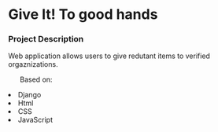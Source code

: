 <h1>Give It! To good hands</h1> 
<h3>Project Description</h3>
<p>Web application allows users to give redutant items to verified orgaznizations.</p>
<ul>Based on:</ul>
<li>Django</li>
<li>Html</li>
<li>CSS</li>
<li>JavaScript</li>

